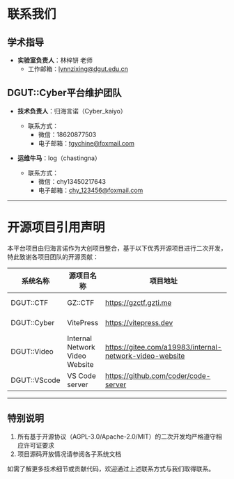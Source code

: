 # 联系我们

## 学术指导
- **实验室负责人**：林梓钘 老师  
  - 工作邮箱：lynnzixing@dgut.edu.cn  

## DGUT::Cyber平台维护团队
- **技术负责人**：归海言诺（Cyber_kaiyo）  
  - 联系方式：  
    - 微信：18620877503  
    - 电子邮箱：tgychine@foxmail.com
  
- **运维牛马**：log（chastingna）  
  - 联系方式：  
    - 微信：chy13450217643  
    - 电子邮箱：chy_123456@foxmail.com

---

# 开源项目引用声明

本平台项目由归海言诺作为大创项目整合，基于以下优秀开源项目进行二次开发，特此致谢各项目团队的开源贡献：

| 系统名称     | 源项目名称                     | 项目地址                                                | 许可证类型  |
| ------------ | ------------------------------ | ------------------------------------------------------- | ----------- |
| DGUT::CTF    | GZ::CTF                        | https://gzctf.gzti.me                                   | AGPL-3.0    |
| DGUT::Cyber  | VitePress                      | https://vitepress.dev                                   | MIT License |
| DGUT::Video  | Internal Network Video Website | https://gitee.com/a19983/internal-network-video-website | MIT License |
| DGUT::VScode | VS Code server                 | https://github.com/coder/code-server                    | MIT License |
---

## 特别说明
1. 所有基于开源协议（AGPL-3.0/Apache-2.0/MIT）的二次开发均严格遵守相应许可证要求
2. 项目源码开放情况请参阅各子系统文档

如需了解更多技术细节或贡献代码，欢迎通过上述联系方式与我们取得联系。
